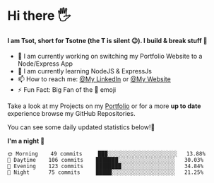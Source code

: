 # Hi there :raised_hand_with_fingers_splayed:
#### I am Tsot, short for Tsotne (the T is silent :wink:). I build & break stuff :space_invader:
- :telescope: I am currently working on switching my Portfolio Website to a Node/Express App
- :seedling: I am currently learning NodeJS & ExpressJs
- :mailbox: How to reach me: [@My LinkedIn](https://www.linkedin.com/in/tsotne-gvadzabia/) or [@My Website](https://tsotnegvadzabia.me/contact)
- :zap: Fun Fact: Big Fan of the :space_invader: emoji

Take a look at my Projects on my [Portfolio](https://tsotnegvadzabia.me/) or for a more **up to date** experience browse my GitHub Repositories.

You can see some daily updated statistics below!:space_invader:
<!--START_SECTION:waka-->
**I'm a night 🦉** 

```text
🌞 Morning    49 commits     ███░░░░░░░░░░░░░░░░░░░░░░   13.88% 
🌆 Daytime    106 commits    ███████░░░░░░░░░░░░░░░░░░   30.03% 
🌃 Evening    123 commits    ████████░░░░░░░░░░░░░░░░░   34.84% 
🌙 Night      75 commits     █████░░░░░░░░░░░░░░░░░░░░   21.25%

```



<!--END_SECTION:waka-->
